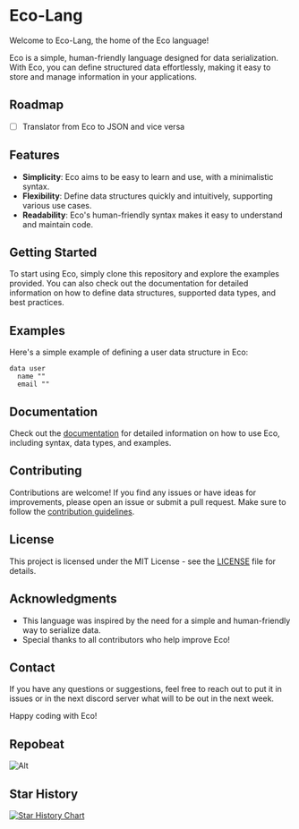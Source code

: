 # Eco-Lang

Welcome to Eco-Lang, the home of the Eco language!

Eco is a simple, human-friendly language designed for data serialization. With Eco, you can define structured data effortlessly, making it easy to store and manage information in your applications.

## Roadmap

- [ ] Translator from Eco to JSON and vice versa

## Features

- **Simplicity**: Eco aims to be easy to learn and use, with a minimalistic syntax.
- **Flexibility**: Define data structures quickly and intuitively, supporting various use cases.
- **Readability**: Eco's human-friendly syntax makes it easy to understand and maintain code.

## Getting Started

To start using Eco, simply clone this repository and explore the examples provided. You can also check out the documentation for detailed information on how to define data structures, supported data types, and best practices.

## Examples

Here's a simple example of defining a user data structure in Eco:

```
data user
  name ""
  email ""
```

## Documentation

Check out the [documentation](./docs/README.md) for detailed information on how to use Eco, including syntax, data types, and examples.

## Contributing

Contributions are welcome! If you find any issues or have ideas for improvements, please open an issue or submit a pull request. Make sure to follow the [contribution guidelines](./CONTRIBUTING.md).

## License

This project is licensed under the MIT License - see the [LICENSE](./LICENSE) file for details.

## Acknowledgments

- This language was inspired by the need for a simple and human-friendly way to serialize data.
- Special thanks to all contributors who help improve Eco!

## Contact

If you have any questions or suggestions, feel free to reach out to put it in issues or in the next discord server what will to be out in the next week.

Happy coding with Eco!
## Repobeat

![Alt](https://repobeats.axiom.co/api/embed/c846814ca724f986ef21978a4ece732c73c47ec3.svg "Repobeats analytics image")

## Star History

<a href="https://star-history.com/#backdoor-dev-official/Eco-Lang&Timeline">
  <picture>
    <source media="(prefers-color-scheme: dark)" srcset="https://api.star-history.com/svg?repos=backdoor-dev-official/Eco-Lang&type=Timeline&theme=dark" />
    <source media="(prefers-color-scheme: light)" srcset="https://api.star-history.com/svg?repos=backdoor-dev-official/Eco-Lang&type=Timeline" />
    <img alt="Star History Chart" src="https://api.star-history.com/svg?repos=backdoor-dev-official/Eco-Lang&type=Timeline" />
  </picture>
</a>

